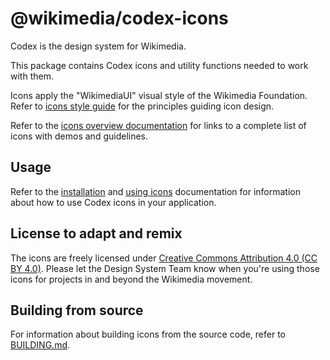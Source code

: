 # @wikimedia/codex-icons

Codex is the design system for Wikimedia.

This package contains Codex icons and utility functions needed to work with them.

Icons apply the "WikimediaUI" visual style of the Wikimedia Foundation. Refer to [icons style guide](https://doc.wikimedia.org/codex/latest/style-guide/icons.html) for the principles guiding icon design.

Refer to the [icons overview documentation](https://doc.wikimedia.org/codex/latest/icons/overview.html) for links to a complete list of icons with demos and guidelines.

## Usage

Refer to the [installation](https://doc.wikimedia.org/codex/latest/using-codex/developing.html#installation) and [using icons](https://doc.wikimedia.org/codex/latest/using-codex/developing.html#using-icons) documentation for information about how to use Codex icons in your application.

## License to adapt and remix

The icons are freely licensed under [Creative Commons Attribution 4.0 (CC BY 4.0)](https://creativecommons.org/licenses/by/4.0/). Please let the Design System Team know when you're using those icons for projects
in and beyond the Wikimedia movement.

## Building from source

For information about building icons from the source code, refer to [BUILDING.md](./BUILDING.md).